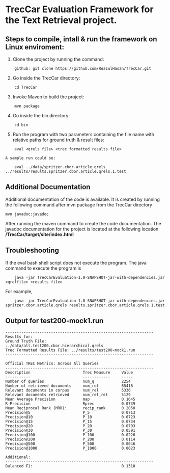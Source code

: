 # TrecCar Evaluation Framework for the Text Retrieval project.

## Steps to compile, intall & run the framework on Linux enviroment:

1. Clone the project by running the command:
```
    github: git clone https://github.com/ReazulHasan/TrecCar.git
```
2. Go inside the TrecCar directory: 
```
    cd TrecCar
```
3. Invoke Maven to build the project: 
``` 
    mvn package
```
4. Go inside the bin directory: 
```
    cd bin
```
5. Run the program with two parameters containing the file name with relative paths for ground truth & result files: 
```
    eval <qrels file> <trec formatted results file>
```
    A sample run could be: 
```
    eval ../data/spritzer.cbor.article.qrels ../results/results.spritzer.cbor.article.qrels.1.test
```
## Additional Documentation
Additional documentation of the code is available.  It is created by running the following command after mvn package from the TrecCar directory

    mvn javadoc:javadoc

After running the maven command to create the code documentation.  The javadoc documentation for the project is located at the following location
    **/TrecCar/target/site/index.html** 


## Troubleshooting

If the eval bash shell script does not execute the program.  The java command to execute the program is
```
    java -jar TrecCarEvaluation-1.0-SNAPSHOT-jar-with-dependencies.jar <qrelfile> <results file>
```
For example,
```
    java -jar TrecCarEvaluation-1.0-SNAPSHOT-jar-with-dependencies.jar spritzer.cbor.article.qrels results.spritzer.cbor.article.qrels.1.test
```

## Output for test200-mock1.run

```
-----------------------------------------------------------------
Results for:
Ground Truth File:           ../data/all.test200.cbor.hierarchical.qrels
Trec Formatted Results File: ../results/test200-mock1.run
-----------------------------------------------------------------

Official TREC Metrics: Across All Queries
-----------------------------------------------------------------
Description                       Trec Measure     Value
-----------                       ------------     -----
Number of queries                 num_q            2254
Number of retrieved documents     num_ret          85418
Relevant documents in corpus      num_rel          5336
Relevant documents retrieved      num_rel_ret      5129
Mean Average Precision            map              0.1645
R-Precision                       Rprec            0.0739
Mean Reciprocal Rank (MRR):       recip_rank       0.2050
Precision@5                       P_5              0.0713
Precision@10                      P_10             0.0723
Precision@15                      P_15             0.0734
Precision@20                      P_20             0.0703
Precision@30                      P_30             0.0591
Precision@100                     P_100            0.0226
Precision@200                     P_200            0.0114
Precision@500                     P_500            0.0046
Precision@1000                    P_1000           0.0023

Additional:
-----------------------------------------------------------------
Balanced F1:                                       0.1310
